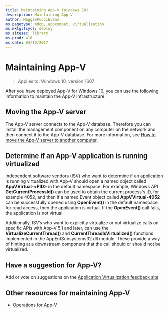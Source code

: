 ```yaml
---
title: Maintaining App-V (Windows 10)
description: Maintaining App-V
author: MaggiePucciEvans
ms.pagetype: mdop, appcompat, virtualization
ms.mktglfcycl: deploy
ms.sitesec: library
ms.prod: w10
ms.date: 04/19/2017
---
```

# Maintaining App-V

>Applies to: Windows 10, version 1607

After you have deployed App-V for Windows 10, you can use the following information to maintain the App-V infrastructure.

## Moving the App-V server

The App-V server connects to the App-V database. Therefore you can install the management component on any computer on the network and then connect it to the App-V database. For more information, see [How to move the App-V server to another computer](appv-move-the-appv-server-to-another-computer.md).

## Determine if an App-V application is running virtualized

Independent software vendors (ISV) who want to determine if an application is running virtualized with App-V should open a named object called **AppVVirtual-&lt;PID&gt;** in the default namespace. For example, Windows API **GetCurrentProcessId()** can be used to obtain the current process's ID, for example 4052, and then if a named Event object called **AppVVirtual-4052** can be successfully opened using **OpenEvent()** in the default namespace for read access, then the application is virtual. If the **OpenEvent()** call fails, the application is not virtual.

Additionally, ISV’s who want to explicitly virtualize or not virtualize calls on specific APIs with App-V 5.1 and later, can use the **VirtualizeCurrentThread()** and **CurrentThreadIsVirtualized()** functions implemented in the AppEntSubsystems32.dll module. These provide a way of hinting at a downstream component that the call should or should not be virtualized.

## Have a suggestion for App-V?

Add or vote on suggestions on the [Application Virtualization feedback site](https://appv.uservoice.com/forums/280448-microsoft-application-virtualization).

## Other resources for maintaining App-V

* [Operations for App-V](appv-operations.md)